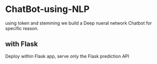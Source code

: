 # ChatBot-using-NLP
using token and stemming we build a Deep nueral network Chatbot for specific reason.
## with Flask
Deploy within Flask app, serve only the Flask prediction API
 
